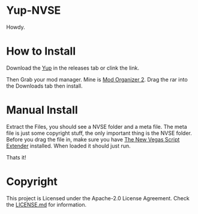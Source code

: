 # Yup-NVSE
Howdy.

# How to Install

Download the [Yup](https://github.com/ipv451/Yup/releases/download/Yup/Yup_1.0.rar) in the releases tab or clink the link.

Then Grab your mod manager.  Mine is [Mod Organizer 2](https://github.com/ModOrganizer2/modorganizer).  Drag the rar into the Downloads tab then install.

# Manual Install

Extract the Files, you should see a NVSE folder and a meta file.  The meta file is just some copyright stuff, the only important thing is the NVSE folder.  Before you drag the file in, make sure you have [The New Vegas Script Extender](https://github.com/xNVSE/NVSE) installed.  When loaded it should just run.

Thats it!

# Copyright
This project is Licensed under the Apache-2.0 License Agreement.  Check the [LICENSE.md](https://github.com/ipv451/Yup/blob/master/LICENSE.md) for information.
